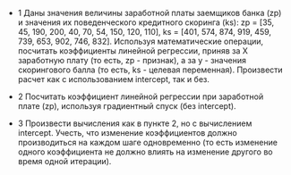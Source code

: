 - 1 Даны значения величины заработной платы заемщиков банка (zp) и
значения их поведенческого кредитного скоринга (ks): 
zp = [35, 45, 190, 200, 40, 70, 54, 150, 120, 110], 
ks = [401, 574, 874, 919, 459, 739, 653, 902, 746, 832]. 
Используя математические операции, посчитать коэффициенты линейной 
регрессии, приняв за X заработную плату (то есть, zp - признак), 
а за y - значения скорингового балла (то есть, ks - целевая переменная). 
Произвести расчет как с использованием intercept, так и без.

- 2 Посчитать коэффициент линейной регрессии при заработной плате (zp), 
используя градиентный спуск (без intercept).

- 3 Произвести вычисления как в пункте 2, но с вычислением intercept. 
Учесть, что изменение коэффициентов должно производиться на каждом шаге одновременно 
(то есть изменение одного коэффициента не должно влиять на изменение другого во время одной итерации).
